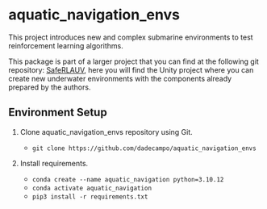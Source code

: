 # aquatic_navigation_envs
This project introduces new and complex submarine environments to test reinforcement learning algorithms.

This package is part of a larger project that you can find at the following git repository: [SafeRLAUV](https://github.com/dadecampo/SafeRLAUV), here you will find the Unity project where you can create new underwater environments with the components already prepared by the authors.

## Environment Setup
1. Clone aquatic_navigation_envs repository using Git.

   	- `git clone https://github.com/dadecampo/aquatic_navigation_envs`
  
2. Install requirements.

    - `conda create --name aquatic_navigation python=3.10.12`
  	- `conda activate aquatic_navigation`
   	- `pip3 install -r requirements.txt`
